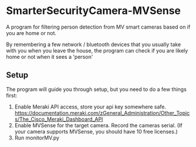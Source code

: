 # SmarterSecurityCamera-MVSense
A program for filtering person detection from MV smart cameras based on if you are home or not. 

By remembering a few network / bluetooth devices that you usually take with you when you leave the house, the program can check if you are likely home or not when it sees a 'person'

## Setup
The program will guide you through setup, but you need to do a few things first:
1. Enable Meraki API access, store your api key somewhere safe.  https://documentation.meraki.com/zGeneral_Administration/Other_Topics/The_Cisco_Meraki_Dashboard_API
2. Enable MVSense for the target camera. Record the cameras serial. (If your camera supports MVSense, you should have 10 free licenses.)
3. Run monitorMV.py
